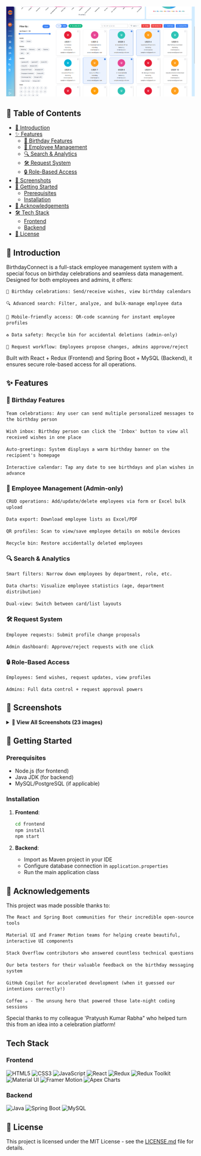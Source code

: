 <p align="center">
  <img src="screenshots/11.png" alt="Employee Management System"/>
</p>

## 📑 Table of Contents
- [🌟 Introduction](#-introduction)
- [✨ Features](#-features)
  - [🎂 Birthday Features](#-birthday-features)
  - [👥 Employee Management](#-employee-management-admin-only)
  - [🔍 Search & Analytics](#-search--analytics)
  - [🛠️ Request System](#️-request-system)
  - [🔒 Role-Based Access](#-role-based-access)
- [📸 Screenshots](#-screenshots)
- [🚀 Getting Started](#-getting-started)
  - [Prerequisites](#prerequisites)
  - [Installation](#installation)
- [🙏 Acknowledgements](#-acknowledgements)
- [🛠️ Tech Stack](#️-tech-stack)
  - [Frontend](#frontend)
  - [Backend](#backend)
- [📄 License](#-license)

## 🌟 Introduction

BirthdayConnect is a full-stack employee management system with a special focus on birthday celebrations and seamless data management. Designed for both employees and admins, it offers:

    🎉 Birthday celebrations: Send/receive wishes, view birthday calendars

    🔍 Advanced search: Filter, analyze, and bulk-manage employee data

    📲 Mobile-friendly access: QR-code scanning for instant employee profiles

    ♻️ Data safety: Recycle bin for accidental deletions (admin-only)

    🔄 Request workflow: Employees propose changes, admins approve/reject

Built with React + Redux (Frontend) and Spring Boot + MySQL (Backend), it ensures secure role-based access for all operations.

## ✨ Features

### 🎂 Birthday Features

    Team celebrations: Any user can send multiple personalized messages to the birthday person

    Wish inbox: Birthday person can click the 'Inbox' button to view all received wishes in one place

    Auto-greetings: System displays a warm birthday banner on the recipient's homepage

    Interactive calendar: Tap any date to see birthdays and plan wishes in advance

### 👥 Employee Management (Admin-only)

    CRUD operations: Add/update/delete employees via form or Excel bulk upload

    Data export: Download employee lists as Excel/PDF

    QR profiles: Scan to view/save employee details on mobile devices

    Recycle bin: Restore accidentally deleted employees

### 🔍 Search & Analytics

    Smart filters: Narrow down employees by department, role, etc.

    Data charts: Visualize employee statistics (age, department distribution)

    Dual-view: Switch between card/list layouts

### 🛠️ Request System

    Employee requests: Submit profile change proposals

    Admin dashboard: Approve/reject requests with one click

### 🔒 Role-Based Access

    Employees: Send wishes, request updates, view profiles

    Admins: Full data control + request approval powers

## 📸 Screenshots

<details>
<summary><b>🔽 View All Screenshots (23 images)</b></summary>

### 🔐 Login

| Login Page | OTP Verification |
|------------|------------------|
| ![Login Page](screenshots/02-a.png) | ![OTP Verification](screenshots/02-b.png) |

### 🏠 Home Page

| Welcome Screen | Birthday List |
|----------------|---------------|
| ![Welcome](screenshots/03.png) | ![Birthday List](screenshots/04.png) |

| Birthday Send Wish Portal | Birthday Wish Card |
|---------------------------|--------------------|
| ![Wish Portal](screenshots/05.png) | ![Wish Card](screenshots/06.png) |

| Birthday Wish Inbox | Change Password |
|---------------------|-----------------|
| ![Wish Inbox](screenshots/07.png) | ![Password Change](screenshots/08.png) |

### 🎂 Birthday Page

| Overall Look |
|------------|
| ![Birthday Calendar](screenshots/09.png) |

### 🔍 Search Page

| Overall Look |
|--------------|
| ![Search Overview](screenshots/10.png) |

| Cards View | List View |
|------------|-----------|
| ![Cards View](screenshots/11.png) | ![List View](screenshots/12.png) |

| Download Option | Add Employee Form |
|-----------------|-------------------|
| ![Download](screenshots/13.png) | ![Add Form](screenshots/14.png) |

| Bulk Upload | User Details Cards |
|-------------|--------------------|
| ![Bulk Upload](screenshots/15.png) | ![Details Cards](screenshots/16.png) |

| Expanded Cards | QR Code Mobile View |
|----------------|---------------------|
| ![Expanded View](screenshots/17.png) | ![QR Code](screenshots/18.png) |

### 📞 Intercom Page

| Overall Look |
|--------------|
| ![Intercom Overview](screenshots/19.png) |

### 📋 Request Page

| Overall Look |
|--------------|
| ![Requests](screenshots/20.png) |

| Comparison Card | Accept / Reject |
|-----------------|-----------------|
| ![Comparison](screenshots/21.png) | ![Reject Request](screenshots/22.png) |

### ♻️ Recycle Page

| Overall Look |
|--------------|
| ![Recycle](screenshots/23.png) |

</details>


## 🚀 Getting Started

### Prerequisites
- Node.js (for frontend)
- Java JDK (for backend)
- MySQL/PostgreSQL (if applicable)

### Installation
1. **Frontend**:
   ```bash
   cd frontend
   npm install
   npm start
   ```

2. **Backend**:
   - Import as Maven project in your IDE
   - Configure database connection in `application.properties`
   - Run the main application class

## 🙏 Acknowledgements

This project was made possible thanks to:

    The React and Spring Boot communities for their incredible open-source tools

    Material UI and Framer Motion teams for helping create beautiful, interactive UI components

    Stack Overflow contributors who answered countless technical questions

    Our beta testers for their valuable feedback on the birthday messaging system

    GitHub Copilot for accelerated development (when it guessed our intentions correctly!)

    Coffee ☕ - The unsung hero that powered those late-night coding sessions

Special thanks to my colleague 'Pratyush Kumar Rabha" who helped turn this from an idea into a celebration platform!

## Tech Stack

### Frontend
![HTML5](https://img.shields.io/badge/HTML5-E34F26?style=for-the-badge&logo=html5&logoColor=white)
![CSS3](https://img.shields.io/badge/CSS3-1572B6?style=for-the-badge&logo=css3&logoColor=white)
![JavaScript](https://img.shields.io/badge/JavaScript-F7DF1E?style=for-the-badge&logo=javascript&logoColor=black)
![React](https://img.shields.io/badge/React-20232A?style=for-the-badge&logo=react&logoColor=61DAFB)
![Redux](https://img.shields.io/badge/Redux-764ABC?style=for-the-badge&logo=redux&logoColor=white)
![Redux Toolkit](https://img.shields.io/badge/Redux_Toolkit-764ABC?style=for-the-badge&logo=redux&logoColor=white)
![Material UI](https://img.shields.io/badge/Material_UI-0081CB?style=for-the-badge&logo=mui&logoColor=white)
![Framer Motion](https://img.shields.io/badge/Framer_Motion-0055FF?style=for-the-badge&logo=framer&logoColor=white)
![Apex Charts](https://img.shields.io/badge/Apex_Charts-FF4560?style=for-the-badge&logo=apexcharts&logoColor=white)

### Backend
![Java](https://img.shields.io/badge/Java-ED8B00?style=for-the-badge&logo=openjdk&logoColor=white)
![Spring Boot](https://img.shields.io/badge/Spring_Boot-6DB33F?style=for-the-badge&logo=spring-boot&logoColor=white)
![MySQL](https://img.shields.io/badge/MySQL-4479A1?style=for-the-badge&logo=mysql&logoColor=white)

## 📄 License
This project is licensed under the MIT License - see the [LICENSE.md](LICENSE.md) file for details.